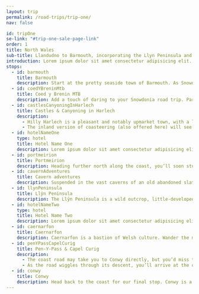```yaml
---
layout: trip
permalink: /road-trips/trip-one/
nav: false

id: tripOne
se-link: "#trip-one-sale-page-link"
order: 1
title: North Wales
sub-title: Llandudno to Barmouth, incorporating the Llyn Peninsula and the Snowdonia interior
introduction: Lorem ipsum dolor sit amet consectetur adipisicing elit. Pariatur ab, nemo quas provident blanditiis amet quo? Similique, ullam recusandae voluptate minus eius sed fugiat iste quia ipsum et? Harum blanditiis iusto corrupti nam, quia repellat amet id fugiat laboriosam accusantium nesciunt optio, dolorem quo veritatis culpa cumque. Corrupti vero nesciunt dolores quo a, voluptatibus magnam animi vel perferendis illo aspernatur doloremque natus commodi, quis ab asperiores, maiores pariatur nostrum. Expedita debitis ullam iure unde, iste eum cupiditate error dolorum voluptas!
stops:
  - id: barmouth
    title: Barmouth
    description: Start at the pretty seaside town of Barmouth. As Snowdonia’s premiere seaside resort, you’ll find long, sandy beaches and typical seaside fayre at every turn. Georgian cottages pile down a rocky crag to an idyllic harbour, the perfect setting for a chippy tea before embarking on your adventure.
  - id: coedYBreninMtb
    title: Coed y Brenin MTB
    description: Add a touch of daring to your Snowdonia road trip. Park up and tackle the vertiginous landscape on two wheels, with a mountain bike trek of the forested fells and gorgeous trails. The Coed y Brenin forest park is a perfect environment for testing your off-road push-bike skills, for an adventurous back-to-nature experience for all skill levels.
  - id: castlesCanyoningInHarlech
    title: Castles & Canyoning in Harlech
    description:
      - Hilly Harlech is a pleasant and notably upmarket town, with a long sandy beach at its flank. Filled with tea shops and antiques, live like a lord and lady as you admire the striking hilltop castle that peers over the town. When you’re done stuffing your face with Welsh cakes and sarnies, dispel of the niceties and get in on the canyoning action at Adrenaline Addicts.
      - The inland version of coasteering (also offered here) will see you spilling into wild waters, struggling upstream and abseiling waterfalls. If all that sounds a little too daring, you could just hire a kayak. Either is good, both are guaranteed to immerse you in the wild Snowdonia landscape.
  - id: hotelNameOne
    type: hotel
    title: Hotel Name One
    description: Lorem ipsum dolor sit amet consectetur adipisicing elit. Quia et neque porro a, labore repellendus iusto soluta, repudiandae deserunt iure animi optio, debitis explicabo quo. Nobis magnam quae neque voluptas enim, temporibus perspiciatis iusto nostrum veritatis nesciunt, sit cupiditate distinctio.
  - id: portmeirion
    title: Portmeirion
    description: Heading further north along the coast, you’ll soon stumble upon one of Wales’ famous oddities. Portmeirion is equal parts beautiful and totally mad, a flamboyant, colourful, teleported Italianate town that is totally out of place yet a mainstay of the Snowdonia coastline. Certain street scenes will lull you into believing you’ve found yourself in an Italian village; others will convince you you’ve stumbled onto the set of Alice in Wonderland. Pinch yourself occasionally and enjoy the enchanting whimsy of the place.
  - id: cavernAdventures
    title: Cavern adventures
    description: Suspended in the vast caverns of an old abandoned slate mine, Go Below is a playground of underground adventure. From zip-lining to boating - that’s right, boating in a subterranean lake - Go Below makes for a spine-chilling experience. If all that sounds like too much hard work, nearby Bounce Below have a network of underground trampolines, which looks about the most fun you could ever wish to have in a cave.
  - id: llynPeninsula
    title: Llŷn Peninsula
    description: The Llŷn Peninsula is a wild outcrop, little-developed and notably untamed. With a mix of Iron Age hill forts, abundant wildlife and quaint fishing villages like Aberdaron and Abersoch, the peninsula is ripe for a day of exploration.
  - id: hotelNameTwo
    type: hotel
    title: Hotel Name Two
    description: Lorem ipsum dolor sit amet consectetur adipisicing elit. Quia et neque porro a, labore repellendus iusto soluta, repudiandae deserunt iure animi optio, debitis explicabo quo. Nobis magnam quae neque voluptas enim, temporibus perspiciatis iusto nostrum veritatis nesciunt, sit cupiditate distinctio.
  - id: caernarfon
    title: Caernarfon
    description: Caernarfon is a bastion of Welsh culture. Wander the medieval streets and you’ll overwhelmingly hear the gentle tones of the Welsh language flowing out of ice cream shops and cafes. Tucked between the Menai Strait and the Snowdonia peaks, it’s a pretty stop-off, with an idyllic waterfront ideal for schmoozing away an afternoon. Its centrepiece is undoubtedly the magnificent 13th century castle, which dominates the town in all its imposing glory.
  - id: penYPassCapelCurig
    title: Pen-Y-Pass & Capel Curig
    description:
      - The coast road may take you to Conwy directly, but you’d miss the tarmarced drama of the Pen y Pass and remote feel of Capel Curig. So, head the long way around and drive deep into Snowdonia. As soon as you leave Caernarfon, the road climbs steeply past the peaks of Snowdon and Glyder Fawr, sandwiching the twisting road between two mountain walls. The Pen y Pass is also the gateway to the walking trails up Snowdon, with a cafe and car park worth stopping for just to admire the gorgeous views.
      - As the road wiggles through its descent, you’ll arrive at the old miners town of Capel Curig, now the centre for Sonwdonia thrill seekers and overnighters. Usually a-buzz with cafes, bars and more, it’s a pretty riverside stop deep in the heart of the national park.
  - id: conwy
    title: Conwy
    description: Head back to the coast for our final stop. Conwy is a magnificent walled town, another Edward I project from the 13th century. Keeping guard over its eponymous river mouth, the fortress town makes for another pleasant stop. Follow the vast curtain walls for cracking views over the river and mountains, before exploring the castle and ancient lanes filled with craft shops and cafes.
---
```


